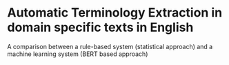 # Automatic Terminology Extraction in domain specific texts in English
A comparison between a rule-based system (statistical approach) and a machine learning system (BERT based approach)
